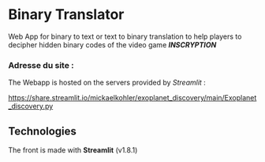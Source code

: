 # Binary Translator

Web App for binary to text or text to binary translation to help players to decipher hidden binary codes of the video game ***INSCRYPTION***

### Adresse du site :

The Webapp is hosted on the servers provided by *Streamlit* :

https://share.streamlit.io/mickaelkohler/exoplanet_discovery/main/Exoplanet_discovery.py

## Technologies 

The front is made with __Streamlit__ (v1.8.1)